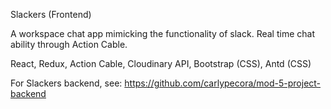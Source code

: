 Slackers (Frontend)

A workspace chat app mimicking the functionality of slack.
Real time chat ability through Action Cable.

React, Redux, Action Cable, Cloudinary API, Bootstrap (CSS), Antd (CSS)

For Slackers backend, see: 
https://github.com/carlypecora/mod-5-project-backend
